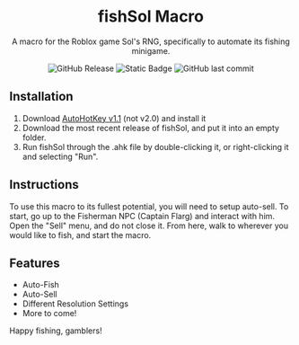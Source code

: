 <div align="center" style="text-align: center;">
<h1>fishSol Macro</h1>
<p>A macro for the Roblox game Sol's RNG, specifically to automate its fishing minigame.</p>

<!-- ![GitHub Downloads (all assets, all releases)](https://img.shields.io/github/downloads/ivelchampion249/FishSol-Macro/total#) -->
![GitHub Release](https://img.shields.io/github/v/release/ivelchampion249/FishSol-Macro)
![Static Badge](https://img.shields.io/badge/license-CC_BY--NC--ND_4.0-orange)
![GitHub last commit](https://img.shields.io/github/last-commit/ivelchampion249/fishSol-Macro)

</div>

## Installation
1. Download [AutoHotKey v1.1](https://www.autohotkey.com/) (not v2.0) and install it
2. Download the most recent release of fishSol, and put it into an empty folder.
3. Run fishSol through the .ahk file by double-clicking it, or right-clicking it and selecting "Run".

## Instructions
To use this macro to its fullest potential, you will need to setup auto-sell.
To start, go up to the Fisherman NPC (Captain Flarg) and interact with him.
Open the "Sell" menu, and do not close it.
From here, walk to wherever you would like to fish, and start the macro.

## Features
- Auto-Fish
- Auto-Sell
- Different Resolution Settings
- More to come!

Happy fishing, gamblers!
